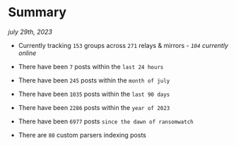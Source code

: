 
# Summary
_july 29th, 2023_

- Currently tracking `153` groups across `271` relays & mirrors - _`104` currently online_

- There have been `7` posts within the `last 24 hours`

- There have been `245` posts within the `month of july`

- There have been `1035` posts within the `last 90 days`

- There have been `2286` posts within the `year of 2023`

- There have been `6977` posts `since the dawn of ransomwatch`

- There are `80` custom parsers indexing posts
